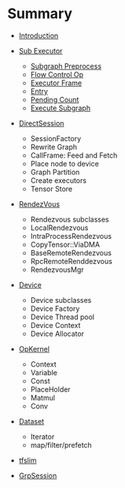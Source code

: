 # Summary

* [Introduction](README.md)

* [Sub Executor](Executor/README.md)
    * [Subgraph Preprocess](Executor/subgraph-preprocess.md)
    * [Flow Control Op](Executor/flow-control-op.md)
    * [Executor Frame](Executor/frame.md)
    * [Entry](Executor/entry.md)
    * [Pending Count](Executor/pending-count.md)
    * [Execute Subgraph](Executor/pending-count.md)

* [DirectSession](DirectSession/README.md)
    - SessionFactory
    - Rewrite Graph
    - CallFrame: Feed and Fetch
    - Place node to device
    - Graph Partition
    - Create executors
    - Tensor Store

* [RendezVous](Rendezvous/README.md)
    - Rendezvous subclasses
    - LocalRendezvous
    - IntraProcessRendezvous
    - CopyTensor::ViaDMA
    - BaseRemoteRendezvous
    - RpcRemoteRenddezvous
    - RendezvousMgr

* [Device](Device/README.md)
    - Device subclasses
    - Device Factory
    - Device Thread pool
    - Device Context
    - Device Allocator

* [OpKernel](Opkernel/README.md)
    - Context
    - Variable
    - Const
    - PlaceHolder
    - Matmul
    - Conv

* [Dataset](Dataset/README.md)
    - Iterator
    - map/filter/prefetch

* [tfslim](Tfslim/README.md)
* [GrpSession](GrpSession/README.md)
